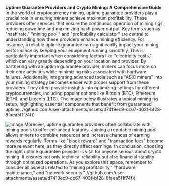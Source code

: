 **Uptime Guarantee Providers and Crypto Mining: A Comprehensive Guide**
In the world of cryptocurrency mining, uptime guarantee providers play a crucial role in ensuring miners achieve maximum profitability. These providers offer services that ensure the continuous operation of mining rigs, reducing downtime and maximizing hash power output. Key terms such as "hash rate," "mining pool," and "profitability calculator" are central to understanding how these providers enhance mining efficiency.
For instance, a reliable uptime guarantee can significantly impact your mining performance by keeping your equipment running smoothly. This is particularly important when considering factors like "electricity costs," which can vary greatly depending on your location and provider. By partnering with an uptime guarantee provider, miners can focus more on their core activities while minimizing risks associated with hardware failures.
Additionally, integrating advanced tools such as "ASIC miners" into your mining strategy becomes easier with proper support from these providers. They often provide insights into optimizing settings for different cryptocurrencies, including popular options like Bitcoin (BTC), Ethereum (ETH), and Litecoin (LTC). The image below illustrates a typical mining rig setup, highlighting essential components that benefit from guaranteed uptime.
 //github.com/user-attachments/assets/d7419ec9-dc67-403f-bf28-8faea5f1f74f))

![Image](https://github.com/user-attachments/assets/d7419ec9-dc67-403f-bf28-8faea5f1f74f)
Moreover, uptime guarantee providers often collaborate with mining pools to offer enhanced features. Joining a reputable mining pool allows miners to combine resources and increase chances of earning rewards regularly. Terms like "block reward" and "transaction fees" become more relevant here, as they directly affect earnings.
In conclusion, choosing the right uptime guarantee provider is vital for anyone serious about crypto mining. It ensures not only technical reliability but also financial stability through optimized operations. As you explore this space, remember to consider all aspects related to "mining profitability," "hardware maintenance," and "network security."
 //github.com/user-attachments/assets/d7419ec9-dc67-403f-bf28-8faea5f1f74f))
